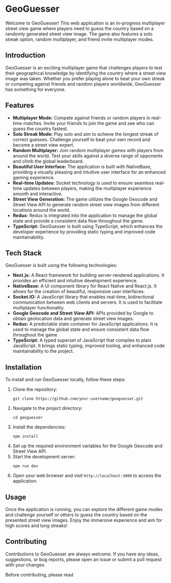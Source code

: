 # GeoGuesser

Welcome to GeoGuesser! This web application is an in-progress multiplayer street view game where players need to guess the country based on a randomly generated street view image. The game also features a solo streak option, random multiplayer, and friend invite multiplayer modes.

## Introduction

GeoGuesser is an exciting multiplayer game that challenges players to test their geographical knowledge by identifying the country where a street view image was taken. Whether you prefer playing alone to beat your own streak or competing against friends and random players worldwide, GeoGuesser has something for everyone.

## Features

- **Multiplayer Mode:** Compete against friends or random players in real-time matches. Invite your friends to join the game and see who can guess the country fastest.
- **Solo Streak Mode:** Play solo and aim to achieve the longest streak of correct guesses. Challenge yourself to beat your own record and become a street view expert.
- **Random Multiplayer:** Join random multiplayer games with players from around the world. Test your skills against a diverse range of opponents and climb the global leaderboard.
- **Beautiful User Interface:** The application is built with NativeBase, providing a visually pleasing and intuitive user interface for an enhanced gaming experience.
- **Real-time Updates:** Socket technology is used to ensure seamless real-time updates between players, making the multiplayer experience smooth and interactive.
- **Street View Generation:** The game utilizes the Google Geocode and Street View API to generate random street view images from different locations around the world.
- **Redux:** Redux is integrated into the application to manage the global state and provide a consistent data flow throughout the game.
- **TypeScript:** GeoGuesser is built using TypeScript, which enhances the developer experience by providing static typing and improved code maintainability.

## Tech Stack

GeoGuesser is built using the following technologies:

- **Next.js:** A React framework for building server-rendered applications. It provides an efficient and intuitive development experience.
- **NativeBase:** A UI component library for React Native and React.js. It allows for the creation of beautiful, responsive user interfaces.
- **Socket.IO:** A JavaScript library that enables real-time, bidirectional communication between web clients and servers. It is used to facilitate multiplayer functionality.
- **Google Geocode and Street View API:** APIs provided by Google to obtain geolocation data and generate street view images.
- **Redux:** A predictable state container for JavaScript applications. It is used to manage the global state and ensure consistent data flow throughout the game.
- **TypeScript:** A typed superset of JavaScript that compiles to plain JavaScript. It brings static typing, improved tooling, and enhanced code maintainability to the project.

## Installation

To install and run GeoGuesser locally, follow these steps:

1. Clone the repository: 
   ```
   git clone https://github.com/your-username/geoguesser.git
   ```
2. Navigate to the project directory: 
   ```
   cd geoguesser
   ```
3. Install the dependencies: 
   ```
   npm install
   ```
4. Set up the required environment variables for the Google Geocode and Street View API.
5. Start the development server: 
   ```
   npm run dev
   ```
6. Open your web browser and visit `http://localhost:3000` to access the application.

## Usage

Once the application is running, you can explore the different game modes and challenge yourself or others to guess the country based on the presented street view images. Enjoy the immersive experience and aim for high scores and long streaks!

## Contributing

Contributions to GeoGuesser are always welcome. If you have any ideas, suggestions, or bug reports, please open an issue or submit a pull request with your changes.

Before contributing, please read
